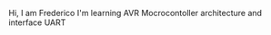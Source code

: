 Hi, I am Frederico
I'm learning AVR Mocrocontoller architecture and interface UART 

<!---
Fredelektro/Fredelektro is a ✨ special ✨ repository because its `README.md` (this file) appears on your GitHub profile.
You can click the Preview link to take a look at your changes.
--->
